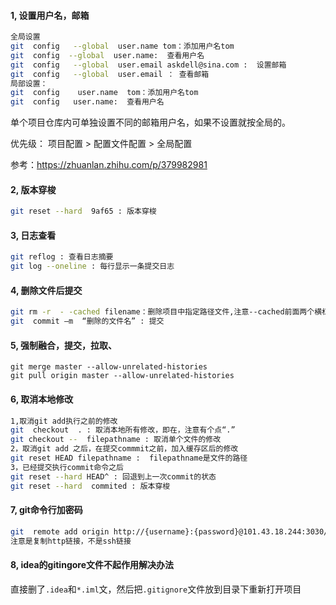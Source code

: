 #### 1, 设置用户名，邮箱

```bash
全局设置
git  config   --global  user.name tom：添加用户名tom
git  config  --global  user.name:  查看用户名  
git  config   --global  user.email askdell@sina.com :  设置邮箱
git  config   --global  user.email ： 查看邮箱
局部设置：
git  config    user.name  tom：添加用户名tom
git  config   user.name:  查看用户名   
```

单个项目仓库内可单独设置不同的邮箱用户名，如果不设置就按全局的。

优先级： 项目配置 > 配置文件配置 > 全局配置

参考：https://zhuanlan.zhihu.com/p/379982981

#### 2, 版本穿梭

```bash
git reset --hard  9af65 : 版本穿梭
```

#### 3, 日志查看

```bash
git reflog : 查看日志摘要
git log --oneline : 每行显示一条提交日志
```

#### 4, 删除文件后提交

```bash
git rm -r  - -cached filename：删除项目中指定路径文件,注意--cached前面两个横杠,  -r是递归删除文件夹内所有文件
git  commit –m  “删除的文件名” : 提交
```

#### 5,  强制融合，提交，拉取、

```5，
git merge master --allow-unrelated-histories
git pull origin master --allow-unrelated-histories
```

#### 6, 取消本地修改

```bash
1,取消git add执行之前的修改
git  checkout  . : 取消本地所有修改，即在，注意有个点“.”
git checkout --  filepathname : 取消单个文件的修改
2，取消git add 之后，在提交commmit之前，加入缓存区后的修改
git reset HEAD filepathname :  filepathname是文件的路径
3，已经提交执行commit命令之后
git reset --hard HEAD^ : 回退到上一次commit的状态
git reset --hard  commited : 版本穿梭
```

#### 7, git命令行加密码

```bash
git  remote add origin http://{username}:{password}@101.43.18.244:3030/project_name/wechat-funeng-server.git
注意是复制http链接，不是ssh链接
```

#### 8,  idea的gitingore文件不起作用解决办法

直接删了``.idea``和``*.iml``文，然后把``.gitignore``文件放到目录下重新打开项目